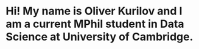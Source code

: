 # Hi! My name is Oliver Kurilov and I am a current MPhil student in Data Science at University of Cambridge.
